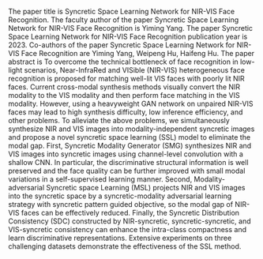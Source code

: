 The paper title is Syncretic Space Learning Network for NIR-VIS Face Recognition.
The faculty author of the paper Syncretic Space Learning Network for NIR-VIS Face Recognition is Yiming Yang.
The paper Syncretic Space Learning Network for NIR-VIS Face Recognition publication year is 2023.
Co-authors of the paper Syncretic Space Learning Network for NIR-VIS Face Recognition are Yiming Yang, Weipeng Hu, Haifeng Hu.
The paper abstract is To overcome the technical bottleneck of face recognition in low-light scenarios, Near-InfraRed and VISible (NIR-VIS) heterogeneous face recognition is proposed for matching well-lit VIS faces with poorly lit NIR faces. Current cross-modal synthesis methods visually convert the NIR modality to the VIS modality and then perform face matching in the VIS modality. However, using a heavyweight GAN network on unpaired NIR-VIS faces may lead to high synthesis difficulty, low inference efficiency, and other problems. To alleviate the above problems, we simultaneously synthesize NIR and VIS images into modality-independent syncretic images and propose a novel syncretic space learning (SSL) model to eliminate the modal gap. First, Syncretic Modality Generator (SMG) synthesizes NIR and VIS images into syncretic images using channel-level convolution with a shallow CNN. In particular, the discriminative structural information is well preserved and the face quality can be further improved with small modal variations in a self-supervised learning manner. Second, Modality-adversarial Syncretic space Learning (MSL) projects NIR and VIS images into the syncretic space by a syncretic-modality adversarial learning strategy with syncretic pattern guided objective, so the modal gap of NIR-VIS faces can be effectively reduced. Finally, the Syncretic Distribution Consistency (SDC) constructed by NIR-syncretic, syncretic-syncretic, and VIS-syncretic consistency can enhance the intra-class compactness and learn discriminative representations. Extensive experiments on three challenging datasets demonstrate the effectiveness of the SSL method.
